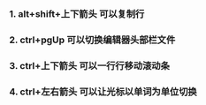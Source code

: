 ### 1. alt+shift+上下箭头   可以复制行
### 2. ctrl+pgUp  可以切换编辑器头部栏文件
### 3. ctrl+上下箭头  可以一行行移动滚动条
### 4. ctrl+左右箭头  可以让光标以单词为单位切换


